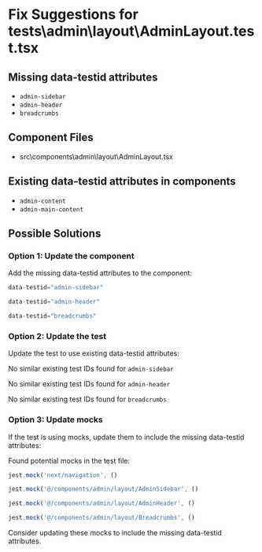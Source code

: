 # Fix Suggestions for tests\admin\layout\AdminLayout.test.tsx

## Missing data-testid attributes

- `admin-sidebar`
- `admin-header`
- `breadcrumbs`

## Component Files

- src\components\admin\layout\AdminLayout.tsx

## Existing data-testid attributes in components

- `admin-content`
- `admin-main-content`

## Possible Solutions

### Option 1: Update the component

Add the missing data-testid attributes to the component:

```jsx
data-testid="admin-sidebar"
```

```jsx
data-testid="admin-header"
```

```jsx
data-testid="breadcrumbs"
```

### Option 2: Update the test

Update the test to use existing data-testid attributes:

No similar existing test IDs found for `admin-sidebar`

No similar existing test IDs found for `admin-header`

No similar existing test IDs found for `breadcrumbs`

### Option 3: Update mocks

If the test is using mocks, update them to include the missing data-testid attributes:

Found potential mocks in the test file:

```js
jest.mock('next/navigation', ()
```

```js
jest.mock('@/components/admin/layout/AdminSidebar', ()
```

```js
jest.mock('@/components/admin/layout/AdminHeader', ()
```

```js
jest.mock('@/components/admin/layout/Breadcrumbs', ()
```

Consider updating these mocks to include the missing data-testid attributes.

